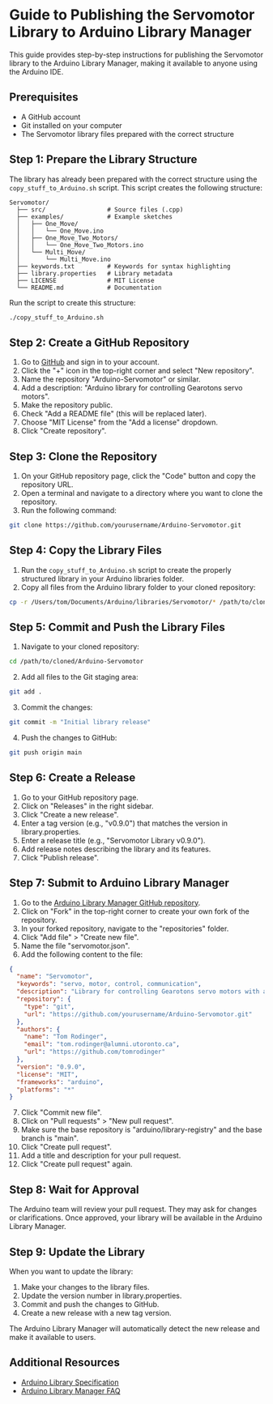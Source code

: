 # Guide to Publishing the Servomotor Library to Arduino Library Manager

This guide provides step-by-step instructions for publishing the Servomotor library to the Arduino Library Manager, making it available to anyone using the Arduino IDE.

## Prerequisites

- A GitHub account
- Git installed on your computer
- The Servomotor library files prepared with the correct structure

## Step 1: Prepare the Library Structure

The library has already been prepared with the correct structure using the `copy_stuff_to_Arduino.sh` script. This script creates the following structure:

```
Servomotor/
  ├── src/                 # Source files (.cpp)
  ├── examples/            # Example sketches
  │   ├── One_Move/
  │   │   └── One_Move.ino
  │   ├── One_Move_Two_Motors/
  │   │   └── One_Move_Two_Motors.ino
  │   └── Multi_Move/
  │       └── Multi_Move.ino
  ├── keywords.txt         # Keywords for syntax highlighting
  ├── library.properties   # Library metadata
  ├── LICENSE              # MIT License
  └── README.md            # Documentation
```

Run the script to create this structure:

```bash
./copy_stuff_to_Arduino.sh
```

## Step 2: Create a GitHub Repository

1. Go to [GitHub](https://github.com) and sign in to your account.
2. Click the "+" icon in the top-right corner and select "New repository".
3. Name the repository "Arduino-Servomotor" or similar.
4. Add a description: "Arduino library for controlling Gearotons servo motors".
5. Make the repository public.
6. Check "Add a README file" (this will be replaced later).
7. Choose "MIT License" from the "Add a license" dropdown.
8. Click "Create repository".

## Step 3: Clone the Repository

1. On your GitHub repository page, click the "Code" button and copy the repository URL.
2. Open a terminal and navigate to a directory where you want to clone the repository.
3. Run the following command:

```bash
git clone https://github.com/yourusername/Arduino-Servomotor.git
```

## Step 4: Copy the Library Files

1. Run the `copy_stuff_to_Arduino.sh` script to create the properly structured library in your Arduino libraries folder.
2. Copy all files from the Arduino library folder to your cloned repository:

```bash
cp -r /Users/tom/Documents/Arduino/libraries/Servomotor/* /path/to/cloned/Arduino-Servomotor/
```

## Step 5: Commit and Push the Library Files

1. Navigate to your cloned repository:

```bash
cd /path/to/cloned/Arduino-Servomotor
```

2. Add all files to the Git staging area:

```bash
git add .
```

3. Commit the changes:

```bash
git commit -m "Initial library release"
```

4. Push the changes to GitHub:

```bash
git push origin main
```

## Step 6: Create a Release

1. Go to your GitHub repository page.
2. Click on "Releases" in the right sidebar.
3. Click "Create a new release".
4. Enter a tag version (e.g., "v0.9.0") that matches the version in library.properties.
5. Enter a release title (e.g., "Servomotor Library v0.9.0").
6. Add release notes describing the library and its features.
7. Click "Publish release".

## Step 7: Submit to Arduino Library Manager

1. Go to the [Arduino Library Manager GitHub repository](https://github.com/arduino/library-registry).
2. Click on "Fork" in the top-right corner to create your own fork of the repository.
3. In your forked repository, navigate to the "repositories" folder.
4. Click "Add file" > "Create new file".
5. Name the file "servomotor.json".
6. Add the following content to the file:

```json
{
  "name": "Servomotor",
  "keywords": "servo, motor, control, communication",
  "description": "Library for controlling Gearotons servo motors with advanced features like motion control, torque setting, and homing.",
  "repository": {
    "type": "git",
    "url": "https://github.com/yourusername/Arduino-Servomotor.git"
  },
  "authors": {
    "name": "Tom Rodinger",
    "email": "tom.rodinger@alumni.utoronto.ca",
    "url": "https://github.com/tomrodinger"
  },
  "version": "0.9.0",
  "license": "MIT",
  "frameworks": "arduino",
  "platforms": "*"
}
```

7. Click "Commit new file".
8. Click on "Pull requests" > "New pull request".
9. Make sure the base repository is "arduino/library-registry" and the base branch is "main".
10. Click "Create pull request".
11. Add a title and description for your pull request.
12. Click "Create pull request" again.

## Step 8: Wait for Approval

The Arduino team will review your pull request. They may ask for changes or clarifications. Once approved, your library will be available in the Arduino Library Manager.

## Step 9: Update the Library

When you want to update the library:

1. Make your changes to the library files.
2. Update the version number in library.properties.
3. Commit and push the changes to GitHub.
4. Create a new release with a new tag version.

The Arduino Library Manager will automatically detect the new release and make it available to users.

## Additional Resources

- [Arduino Library Specification](https://arduino.github.io/arduino-cli/0.21/library-specification/)
- [Arduino Library Manager FAQ](https://github.com/arduino/Arduino/wiki/Library-Manager-FAQ)